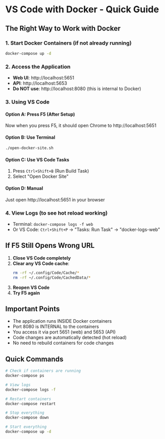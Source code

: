 # VS Code with Docker - Quick Guide

## The Right Way to Work with Docker

### 1. Start Docker Containers (if not already running)
```bash
docker-compose up -d
```

### 2. Access the Application
- **Web UI**: http://localhost:5651
- **API**: http://localhost:5653
- **Do NOT use**: http://localhost:8080 (this is internal to Docker)

### 3. Using VS Code

#### Option A: Press F5 (After Setup)
Now when you press F5, it should open Chrome to http://localhost:5651

#### Option B: Use Terminal
```bash
./open-docker-site.sh
```

#### Option C: Use VS Code Tasks
1. Press `Ctrl+Shift+B` (Run Build Task)
2. Select "Open Docker Site"

#### Option D: Manual
Just open http://localhost:5651 in your browser

### 4. View Logs (to see hot reload working)
- Terminal: `docker-compose logs -f web`
- Or VS Code: `Ctrl+Shift+P` → "Tasks: Run Task" → "docker-logs-web"

## If F5 Still Opens Wrong URL

1. **Close VS Code completely**
2. **Clear any VS Code cache**:
   ```bash
   rm -rf ~/.config/Code/Cache/*
   rm -rf ~/.config/Code/CachedData/*
   ```
3. **Reopen VS Code**
4. **Try F5 again**

## Important Points

- The application runs INSIDE Docker containers
- Port 8080 is INTERNAL to the containers
- You access it via port 5651 (web) and 5653 (API)
- Code changes are automatically detected (hot reload)
- No need to rebuild containers for code changes

## Quick Commands

```bash
# Check if containers are running
docker-compose ps

# View logs
docker-compose logs -f

# Restart containers
docker-compose restart

# Stop everything
docker-compose down

# Start everything
docker-compose up -d
```
